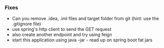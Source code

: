 ### Fixes

- Can you remove .idea, .iml files and target folder from git (hint: use the .gitignore file)
- use spring's http client to send the GET request
- also create another endpoint and try using feign
- start this application using java -jar - read up on spring boot fat jars
